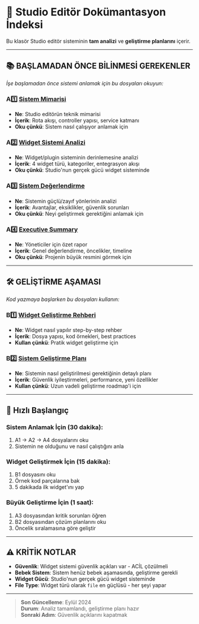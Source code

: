 # 🎪 Studio Editör Dokümantasyon İndeksi

Bu klasör Studio editör sisteminin **tam analizi** ve **geliştirme planlarını** içerir.

---

## 📚 BAŞLAMADAN ÖNCE BİLİNMESİ GEREKENLER

*İşe başlamadan önce sistemi anlamak için bu dosyaları okuyun:*

### A1️⃣ [Sistem Mimarisi](A1_sistem_mimarisi.md)
- **Ne**: Studio editörün teknik mimarisi
- **İçerik**: Rota akışı, controller yapısı, service katmanı
- **Oku çünkü**: Sistem nasıl çalışıyor anlamak için

### A2️⃣ [Widget Sistemi Analizi](A2_widget_sistemi_analizi.md) 
- **Ne**: Widget/plugin sisteminin derinlemesine analizi
- **İçerik**: 4 widget türü, kategoriler, entegrasyon akışı  
- **Oku çünkü**: Studio'nun gerçek gücü widget sisteminde

### A3️⃣ [Sistem Değerlendirme](A3_sistem_degerlendirme.md)
- **Ne**: Sistemin güçlü/zayıf yönlerinin analizi
- **İçerik**: Avantajlar, eksiklikler, güvenlik sorunları
- **Oku çünkü**: Neyi geliştirmek gerektiğini anlamak için

### A4️⃣ [Executive Summary](A4_executive_summary.md)
- **Ne**: Yöneticiler için özet rapor
- **İçerik**: Genel değerlendirme, öncelikler, timeline
- **Oku çünkü**: Projenin büyük resmini görmek için

---

## 🛠️ GELİŞTİRME AŞAMASI

*Kod yazmaya başlarken bu dosyaları kullanın:*

### B1️⃣ [Widget Geliştirme Rehberi](B1_widget_gelistirme_rehberi.md)
- **Ne**: Widget nasıl yapılır step-by-step rehber
- **İçerik**: Dosya yapısı, kod örnekleri, best practices
- **Kullan çünkü**: Pratik widget geliştirme için

### B2️⃣ [Sistem Geliştirme Planı](B2_sistem_gelistirme_plani.md)
- **Ne**: Sistemin nasıl geliştirilmesi gerektiğinin detaylı planı
- **İçerik**: Güvenlik iyileştirmeleri, performance, yeni özellikler
- **Kullan çünkü**: Uzun vadeli geliştirme roadmap'i için

---

## 🚀 Hızlı Başlangıç

### Sistem Anlamak İçin (30 dakika):
1. A1 → A2 → A4 dosyalarını oku
2. Sistemin ne olduğunu ve nasıl çalıştığını anla

### Widget Geliştirmek İçin (15 dakika):
1. B1 dosyasını oku  
2. Örnek kod parçalarına bak
3. 5 dakikada ilk widget'ını yap

### Büyük Geliştirme İçin (1 saat):
1. A3 dosyasından kritik sorunları öğren
2. B2 dosyasından çözüm planlarını oku
3. Öncelik sıralamasına göre geliştir

---

## ⚠️ KRİTİK NOTLAR

- **Güvenlik**: Widget sistemi güvenlik açıkları var - ACİL çözülmeli
- **Bebek Sistem**: Sistem henüz bebek aşamasında, geliştirme gerekli
- **Widget Gücü**: Studio'nun gerçek gücü widget sisteminde
- **File Type**: Widget türü olarak `file` en güçlüsü - her şeyi yapar

---

> **Son Güncelleme**: Eylül 2024  
> **Durum**: Analiz tamamlandı, geliştirme planı hazır  
> **Sonraki Adım**: Güvenlik açıklarını kapatmak